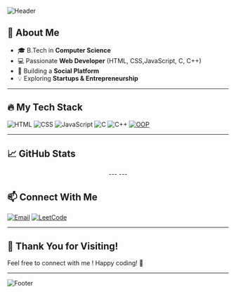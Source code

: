 ![Header](https://capsule-render.vercel.app/api?type=waving&color=gradient&height=200&section=header&text=Hey!%20I'm%20Mohit%20&fontSize=35&fontAlignY=40&desc=|Developer|)

## 🚀 About Me

- 🎓 B.Tech in **Computer Science**
- 💻 Passionate **Web Developer** (HTML, CSS,JavaScript, C, C++)
- 🚀 Building a **Social Platform**
- 💡 Exploring **Startups & Entrepreneurship**

---

## 🔥 My Tech Stack

![HTML](https://img.shields.io/badge/HTML5-E34F26?style=for-the-badge&logo=html5&logoColor=white)
![CSS](https://img.shields.io/badge/CSS3-1572B6?style=for-the-badge&logo=css3&logoColor=white)
![JavaScript](https://img.shields.io/badge/JavaScript-F7DF1E?style=for-the-badge&logo=javascript&logoColor=black)
![C](https://img.shields.io/badge/C-00599C?style=for-the-badge&logo=c&logoColor=white)
![C++](https://img.shields.io/badge/C%2B%2B-00599C?style=for-the-badge&logo=c%2B%2B&logoColor=white)
[![OOP](https://img.shields.io/badge/OOP-Object%20Oriented%20Programming-blueviolet?style=for-the-badge)]()


---

## 📈 GitHub Stats

<p align="center">---
---

## 📫 Connect With Me
[![Email](https://img.shields.io/badge/Email-D14836?style=for-the-badge&logo=gmail&logoColor=white)](mailto:reach.mohitthakur@gmail.com)
[![LeetCode](https://img.shields.io/badge/LeetCode-FFA116?style=for-the-badge&logo=leetcode&logoColor=white)](https://leetcode.com/u/mohitthakur16/)

---


## 🎉 Thank You for Visiting!
Feel free to connect with me ! Happy coding! 🚀


---

![Footer](https://capsule-render.vercel.app/api?type=waving&color=gradient&height=100&section=footer)
